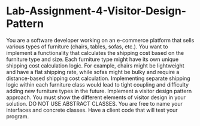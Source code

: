 # Lab-Assignment-4-Visitor-Design-Pattern

You are a software developer working on an e-commerce platform that sells various types of furniture (chairs, tables, sofas, etc.). You want to implement a functionality that calculates the shipping cost based on the furniture type and size. Each furniture type might have its own unique shipping cost calculation logic. For example, chairs might be lightweight and have a flat shipping rate, while sofas might be bulky and require a distance-based shipping cost calculation. Implementing separate shipping logic within each furniture class would lead to tight coupling and difficulty adding new furniture types in the future. Implement a visitor design pattern approach. You must show the different elements of visitor design in your solution.  DO NOT USE ABSTRACT CLASSES. You are free to name your interfaces and concrete classes. Have a client code that will test your program.
